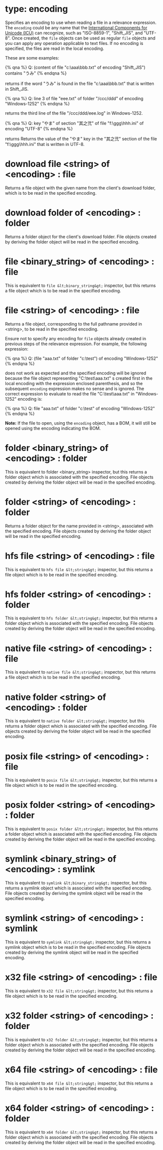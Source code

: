 # type: encoding

Specifies an encoding to use when reading a file in a relevance expression.
The `encoding` could be any name that the [International Components for Unicode (ICU)](http://demo.icu-project.org/icu-bin/convexp) can recognize, such as "ISO-8859-1", "Shift_JIS", and "UTF-8". Once created, the `file` objects can be used as regular `file` objects and you can apply any operation applicable to text files. If no encoding is specified, the files are read in the local encoding.

These are some examples:

{% qna %}
Q: (content of file "c:\aaa\bbb.txt" of encoding "Shift_JIS") contains "うみ" 
{% endqna %}

returns if the word "うみ" is found in the file "c:\aaa\bbb.txt" that is written in Shift_JIS.

{% qna %}
Q: line 3 of file "eee.txt" of folder "/ccc/ddd" of encoding "Windows-1252"
{% endqna %}

returns the third line of the file "/ccc/ddd/eee.log" in Windows-1252.

{% qna %}
Q: key "やま" of section "其之弐" of file "f:\ggg\hhh.ini" of encoding "UTF-8" 
{% endqna %}

returns  Returns the value of the "やま" key in the "其之弐" section of the file "f:\ggg\hhh.ini" that is written in UTF-8.

# download file &lt;string&gt; of &lt;encoding&gt; : file

Returns a file object with the given name from the client's download folder, which is to be read in the specified encoding.

# download folder of &lt;encoding&gt; : folder

Returns a folder object for the client's download folder. File objects created by deriving the folder object will be read in the specified encoding.

# file &lt;binary_string&gt; of &lt;encoding&gt; : file

This is equivalent to `file &lt;binary_string&gt;` inspector, but this returns a file object which is to be read in the specified encoding.

# file &lt;string&gt; of &lt;encoding&gt; : file

Returns a file object, corresponding to the full pathname provided in &lt;string&gt;, to be read in the specified encoding.

Ensure not to specify any encoding for `file` objects already created in previous steps of the relevance expression. For example, the following expression:

{% qna %}
Q: (file "aaa.txt" of folder "c:\test") of encoding "Windows-1252"
{% endqna %} 

does not work as expected and the specified encoding will be ignored because the file object representing "C:\test\aaa.txt" s created first in the local encoding with the expression enclosed parenthesis, and so the subsequent `encoding` expression makes no sense and is ignored. 
The correct expression to evaluate to read the file "C:\test\aaa.txt" in "Windows-1252" encoding is:

 {% qna %}
 Q: file "aaa.txt" of folder "c:\test" of encoding "Windows-1252"
 {% endqna %} 

**Note:** If the file to open, using the `encoding` object, has a BOM, it will still be opened using the encoding indicating the BOM.

# folder &lt;binary_string&gt; of &lt;encoding&gt; : folder

This is equivalent to folder &lt;binary_string&gt; inspector, but this returns a folder object which is associated with the specified encoding. File objects created by deriving the folder object will be read in the specified encoding.

# folder &lt;string&gt; of &lt;encoding&gt; : folder

Returns a folder object for the name provided in &lt;string&gt;, associated with the specified encoding. File objects created by deriving the folder object will be read in the specified encoding.

# hfs file &lt;string&gt; of &lt;encoding&gt; : file

This is equivalent to `hfs file &lt;string&gt;` inspector, but this returns a file object which is to be read in the specified encoding.

# hfs folder &lt;string&gt; of &lt;encoding&gt; : folder

This is equivalent to `hfs folder &lt;string&gt;` inspector, but this returns a folder object which is associated with the specified encoding. File objects created by deriving the folder object will be read in the specified encoding.

# native file &lt;string&gt; of &lt;encoding&gt; : file

This is equivalent to `native file &lt;string&gt;` inspector, but this returns a file object which is to be read in the specified encoding.

# native folder &lt;string&gt; of &lt;encoding&gt; : folder

This is equivalent to `native folder &lt;string&gt;` inspector, but this returns a folder object which is associated with the specified encoding. File objects created by deriving the folder object will be read in the specified encoding.

# posix file &lt;string&gt; of &lt;encoding&gt; : file

This is equivalent to `posix file &lt;string&gt;` inspector, but this returns a file object which is to be read in the specified encoding.

# posix folder &lt;string&gt; of &lt;encoding&gt; : folder

This is equivalent to `posix folder &lt;string&gt;` inspector, but this returns a folder object which is associated with the specified encoding. File objects created by deriving the folder object will be read in the specified encoding.

# symlink &lt;binary_string&gt; of &lt;encoding&gt; : symlink

This is equivalent to `symlink &lt;binary_string&gt;` inspector, but this returns a symlink object which is associated with the specified encoding. File objects created by deriving the symlink object will be read in the specified encoding.

# symlink &lt;string&gt; of &lt;encoding&gt; : symlink

This is equivalent to `symlink &lt;string&gt;` inspector, but this returns a symlink object which is to be read in the specified encoding. File objects created by deriving the symlink object will be read in the specified encoding.

# x32 file &lt;string&gt; of &lt;encoding&gt; : file

This is equivalent to `x32 file &lt;string&gt;` inspector, but this returns a file object which is to be read in the specified encoding.

# x32 folder &lt;string&gt; of &lt;encoding&gt; : folder

This is equivalent to `x32 folder &lt;string&gt;` inspector, but this returns a folder object which is associated with the specified encoding. File objects created by deriving the folder object will be read in the specified encoding.

# x64 file &lt;string&gt; of &lt;encoding&gt; : file

This is equivalent to `x64 file &lt;string&gt;` inspector, but this returns a file object which is to be read in the specified encoding.

# x64 folder &lt;string&gt; of &lt;encoding&gt; : folder

This is equivalent to `x64 folder &lt;string&gt;` inspector, but this returns a folder object which is associated with the specified encoding. File objects created by deriving the folder object will be read in the specified encoding.
